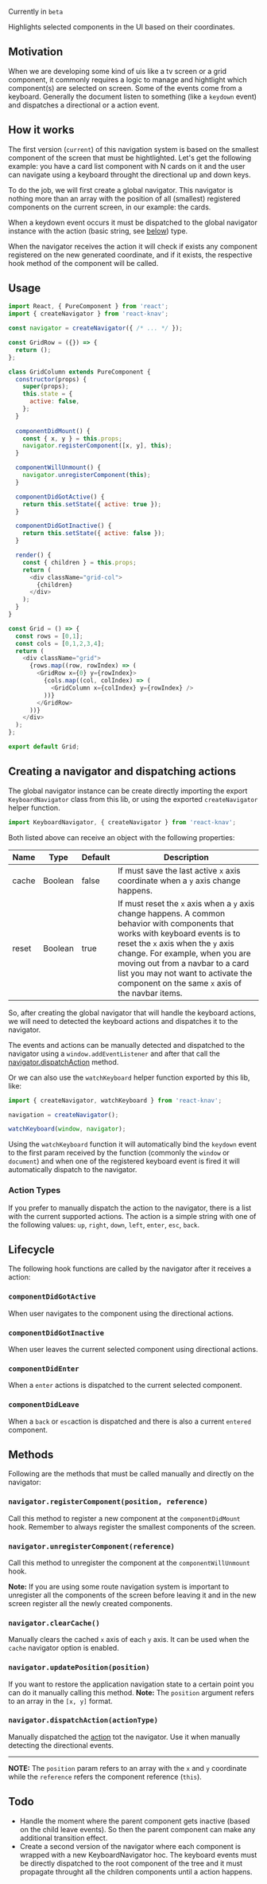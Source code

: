 Currently in `beta`

Highlights selected components in the UI based on their coordinates.

## Motivation
When we are developing some kind of uis like a tv screen or a grid component, it commonly requires a logic to manage and hightlight which component(s) are selected on screen. Some of the events come from a keyboard. Generally the document listen to something (like a `keydown` event) and dispatches a directional or a action event.

## How it works
The first version (`current`) of this navigation system is based on the smallest component of the screen that must be hightlighted. Let's get the following example: you have a card list component with N cards on it and the user can navigate using a keyboard throught the directional up and down keys.

To do the job, we will first create a global navigator. This navigator is nothing more than an array with the position of all (smallest) registered components on the current screen, in our example: the cards.

When a keydown event occurs it must be dispatched to the global navigator instance with the action (basic string, see [below](#action-types)) type.

When the navigator receives the action it will check if exists any component registered on the new generated coordinate, and if it exists, the respective hook method of the component will be called.

## Usage
```javascript
import React, { PureComponent } from 'react';
import { createNavigator } from 'react-knav';

const navigator = createNavigator({ /* ... */ });

const GridRow = ({}) => {
  return ();
};

class GridColumn extends PureComponent {
  constructor(props) {
    super(props);
    this.state = {
      active: false,
    };
  }
  
  componentDidMount() {
    const { x, y } = this.props;
    navigator.registerComponent([x, y], this);
  }

  componentWillUnmount() {
    navigator.unregisterComponent(this);
  }

  componentDidGotActive() {
    return this.setState({ active: true });
  }

  componentDidGotInactive() {
    return this.setState({ active: false });
  }

  render() {
    const { children } = this.props;
    return (
      <div className="grid-col">
        {children}
      </div>
    );
  }
}

const Grid = () => {
  const rows = [0,1];
  const cols = [0,1,2,3,4];
  return (
    <div className="grid">
      {rows.map((row, rowIndex) => (
        <GridRow x={0} y={rowIndex}>
          {cols.map((col, colIndex) => (
            <GridColumn x={colIndex} y={rowIndex} />
          ))}
        </GridRow>
      ))}
    </div>
  );
};

export default Grid;
```

## Creating a navigator and dispatching actions
The global navigator instance can be create directly importing the export `KeyboardNavigator` class from this lib, or using the exported `createNavigator` helper function.

```javascript
import KeyboardNavigator, { createNavigator } from 'react-knav';
```

Both listed above can receive an object with the following properties:

| Name | Type | Default | Description |
| ---- | ---- | ------- | ----------- |
| cache | Boolean | false | If must save the last active `x` axis coordinate when a `y` axis change happens.
| reset | Boolean | true | If must reset the `x` axis when a `y` axis change happens. A common behavior with components that works with keyboard events is to reset the `x` axis when the `y` axis change. For example, when you are moving out from a navbar to a card list you may not want to activate the component on the same `x` axis of the navbar items.

So, after creating the global navigator that will handle the keyboard actions, we will need to detected the keyboard actions and dispatches it to the navigator.

The events and actions can be manually detected and dispatched to the navigator using a `window.addEventListener` and after that call the [navigator.dispatchAction](#dispatchaction) method.

Or we can also use the `watchKeyboard` helper function exported by this lib, like:

```javascript
import { createNavigator, watchKeyboard } from 'react-knav';

navigation = createNavigator();

watchKeyboard(window, navigator);
```

Using the `watchKeyboard` function it will automatically bind the `keydown` event to the first param received by the function (commonly the `window` or `document`) and when one of the registered keyboard event is fired it will automatically dispatch to the navigator.

### Action Types
If you prefer to manually dispatch the action to the navigator, there is a list with the current supported actions. The action is a simple string with one of the following values: `up`, `right`, `down`, `left`, `enter`, `esc`, `back`.

<!-- ## Navigator options
The `KeyboardNavigator` class, created by the `createNavigator` helper function or directly by a class instance can receive a object with the following properties: -->

## Lifecycle
The following hook functions are called by the navigator after it receives a action:

### `componentDidGotActive`
When user navigates to the component using the directional actions.

### `componentDidGotInactive`
When user leaves the current selected component using directional actions.

### `componentDidEnter`
When a `enter` actions is dispatched to the current selected component.

### `componentDidLeave`
When a `back` or `esc`action is dispatched and there is also a current `entered` component.

## Methods
Following are the methods that must be called manually and directly on the navigator:

### `navigator.registerComponent(position, reference)`
Call this method to register a new component at the `componentDidMount` hook. Remember to always register the smallest components of the screen.

### `navigator.unregisterComponent(reference)`
Call this method to unregister the component at the `componentWillUnmount` hook.

<b>Note:</b> If you are using some route navigation system is important to unregister all the components of the screen before leaving it and in the new screen register all the newly created components.

### `navigator.clearCache()`
Manually clears the cached `x` axis of each `y` axis. It can be used when the `cache` navigator option is enabled.

### `navigator.updatePosition(position)`
If you want to restore the application navigation state to a certain point you can do it manually calling this method.
<b>Note:</b> The `position` argument refers to an array in the `[x, y]` format.

### `navigator.dispatchAction(actionType)`
Manually dispatched the [action](#action-types) tot the navigator. Use it when manually detecting the directional events.

---

<b>NOTE:</b> The `position` param refers to an array with the `x` and `y` coordinate while the `reference` refers the component reference (`this`).

## Todo
- Handle the moment where the parent component gets inactive (based on the child leave events). So then the parent component can make any additional transition effect.
- Create a second version of the navigator where each component is wrapped with a new KeyboardNavigator hoc. The keyboard events must be directly dispatched to the root component of the tree and it must propagate throught all the children components until a action happens.